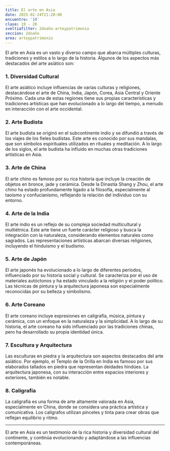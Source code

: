 ```yaml
---
title: El arte en Asia
date: 2025-02-24T21:20:00
encuentro: '10'
clase: 19 - 20
sveltiafilter: 2doaño-arteypatrimonio
seccion: 2doaño
area: arteypatrimonio
---
```

El arte en Asia es un vasto y diverso campo que abarca múltiples culturas, tradiciones y estilos a lo largo de la historia. Algunos de los aspectos más destacados del arte asiático son:

### 1. Diversidad Cultural

El arte asiático incluye influencias de varias culturas y religiones, destacándose el arte de China, India, Japón, Corea, Asia Central y Oriente Próximo. Cada una de estas regiones tiene sus propias características y tradiciones artísticas que han evolucionado a lo largo del tiempo, a menudo en interacción con el arte occidental.

### 2. Arte Budista

El arte budista se originó en el subcontinente indio y se difundió a través de los viajes de los fieles budistas. Este arte es conocido por sus mandalas, que son símbolos espirituales utilizados en rituales y meditación. A lo largo de los siglos, el arte budista ha influido en muchas otras tradiciones artísticas en Asia.

### 3. Arte de China

El arte chino es famoso por su rica historia que incluye la creación de objetos en bronce, jade y cerámica. Desde la Dinastía Shang y Zhou, el arte chino ha estado profundamente ligado a la filosofía, especialmente al taoísmo y confucianismo, reflejando la relación del individuo con su entorno.

### 4. Arte de la India

El arte indio es un reflejo de su compleja sociedad multicultural y multiétnica. Este arte tiene un fuerte carácter religioso y busca la integración con la naturaleza, considerando elementos naturales como sagrados. Las representaciones artísticas abarcan diversas religiones, incluyendo el hinduismo y el budismo.

### 5. Arte de Japón

El arte japonés ha evolucionado a lo largo de diferentes períodos, influenciado por su historia social y cultural. Se caracteriza por el uso de materiales autóctonos y ha estado vinculado a la religión y el poder político. Las técnicas de pintura y la arquitectura japonesa son especialmente reconocidas por su belleza y simbolismo.

### 6. Arte Coreano

El arte coreano incluye expresiones en caligrafía, música, pintura y cerámica, con un enfoque en la naturaleza y la simplicidad. A lo largo de su historia, el arte coreano ha sido influenciado por las tradiciones chinas, pero ha desarrollado su propia identidad única.

### 7. Escultura y Arquitectura

Las esculturas en piedra y la arquitectura son aspectos destacados del arte asiático. Por ejemplo, el Templo de la Orilla en India es famoso por sus elaborados tallados en piedra que representan deidades hindúes. La arquitectura japonesa, con su interacción entre espacios interiores y exteriores, también es notable.

### 8. Caligrafía

La caligrafía es una forma de arte altamente valorada en Asia, especialmente en China, donde se considera una práctica artística y comunicativa. Los calígrafos utilizan pinceles y tinta para crear obras que reflejan equilibrio y ritmo.

---

El arte en Asia es un testimonio de la rica historia y diversidad cultural del continente, y continúa evolucionando y adaptándose a las influencias contemporáneas.
